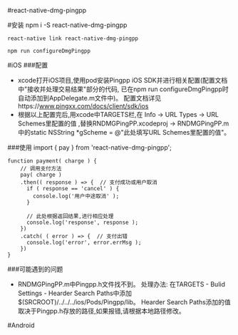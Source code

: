 #react-native-dmg-pingpp

#安装
    npm i -S react-native-dmg-pingpp
    
    react-native link react-native-dmg-pingpp
    
    npm run configureDmgPingpp

#iOS
###配置
- xcode打开iOS项目,使用pod安装Pingpp iOS SDK并进行相关配置(配置文档中"接收并处理交易结果"部分的代码,
已在npm run configureDmgPingpp时自动添加到AppDelegate.m文件中)。
配置文档详见https://www.pingxx.com/docs/client/sdk/ios
- 根据以上配置完后,用xcode中TARGETS栏,在 Info -> URL Types -> URL Schemes里配置的值
,替换RNDMGPingPP.xcodeproj -> RNDMGPingPP.m中的static NSString *gScheme = @"此处填写URL Schemes里配置的值"。

###使用
    import { pay } from 'react-native-dmg-pingpp';
    
    function payment( charge ) {
        // 调用支付方法
        pay( charge )
        .then(( response ) => {  // 支付成功或用户取消
          if ( response == 'cancel' ) {
            console.log('用户中途取消' );
          }
          
          // 此处根据返回结果,进行相应处理
          console.log('response', response );
        })
        .catch( ( error ) => {  // 支付出错
          console.log('error', error.errMsg );
        })
    }

###可能遇到的问题
- RNDMGPingPP.m中Pingpp.h文件找不到。
  处理办法: 在TARGETS - Bulid Settings - Hearder Search Paths中添加$(SRCROOT)/../../../ios/Pods/Pingpp/lib。
  Hearder Search Paths添加的值取决于Pingpp.h存放的路径,如果报错,请根据本地路径修改。

 
#Android